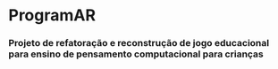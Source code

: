 # ProgramAR
### Projeto de refatoração e reconstrução de jogo educacional para ensino de pensamento computacional para crianças
